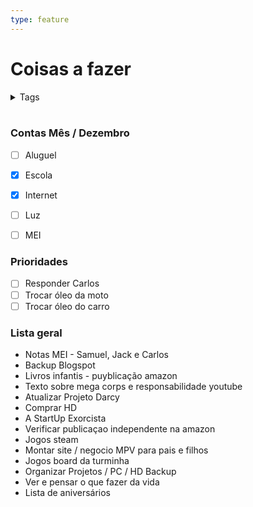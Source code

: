 ```yaml
---
type: feature
---
```


# Coisas a fazer



<!-- TAGS -->

<details>
<summary>Tags</summary>

 #Lista
</details>
<br>

### Contas Mês / Dezembro

- [ ] Aluguel
- [x] Escola
- [x] Internet
- [ ] Luz
- [ ] MEI


### Prioridades

- [ ] Responder Carlos
- [ ] Trocar óleo da moto
- [ ] Trocar óleo do carro

### Lista geral

- Notas MEI - Samuel, Jack e Carlos
- Backup Blogspot
- Livros infantis - puyblicação amazon
- Texto sobre mega corps e responsabilidade youtube
- Atualizar Projeto Darcy
- Comprar HD
- A StartUp Exorcista
- Verificar publicaçao independente na amazon
- Jogos steam
- Montar site / negocio MPV para pais e filhos
- Jogos board da turminha
- Organizar Projetos / PC / HD Backup
- Ver e pensar o que fazer da vida
- Lista de aniversários
